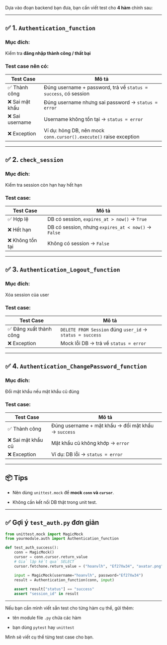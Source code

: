 Dựa vào đoạn backend bạn đưa, bạn cần viết test cho **4 hàm** chính sau:

---

## ✅ 1. `Authentication_function`

### Mục đích:

Kiểm tra **đăng nhập thành công / thất bại**

### Test case nên có:

|Test Case|Mô tả|
|---|---|
|✅ Thành công|Đúng username + password, trả về `status = success`, có session|
|❌ Sai mật khẩu|Đúng username nhưng sai password → `status = error`|
|❌ Sai username|Username không tồn tại → `status = error`|
|❌ Exception|Ví dụ: hỏng DB, nên mock `conn.cursor().execute()` raise exception|

---

## ✅ 2. `check_session`

### Mục đích:

Kiểm tra session còn hạn hay hết hạn

### Test case:

|Test Case|Mô tả|
|---|---|
|✅ Hợp lệ|DB có session, `expires_at > now()` → `True`|
|❌ Hết hạn|DB có session, nhưng `expires_at < now()` → `False`|
|❌ Không tồn tại|Không có session → `False`|

---

## ✅ 3. `Authentication_Logout_function`

### Mục đích:

Xóa session của user

### Test case:

|Test Case|Mô tả|
|---|---|
|✅ Đăng xuất thành công|`DELETE FROM Session` đúng `user_id` → `status = success`|
|❌ Exception|Mock lỗi DB → trả về `status = error`|

---

## ✅ 4. `Authentication_ChangePassword_function`

### Mục đích:

Đổi mật khẩu nếu mật khẩu cũ đúng

### Test case:

|Test Case|Mô tả|
|---|---|
|✅ Thành công|Đúng username + mật khẩu → đổi mật khẩu → `success`|
|❌ Sai mật khẩu cũ|Mật khẩu cũ không khớp → `error`|
|❌ Exception|Ví dụ: DB lỗi → `status = error`|

---

## 📦 Tips

- Nên dùng `unittest.mock` để **mock `conn` và `cursor`**.
    
- Không cần kết nối DB thật trong unit test.
    

---

## ✅ Gợi ý `test_auth.py` đơn giản

```python
from unittest.mock import MagicMock
from yourmodule.auth import Authentication_function

def test_auth_success():
    conn = MagicMock()
    cursor = conn.cursor.return_value
    # Giả lập kết quả SELECT
    cursor.fetchone.return_value = ("hoanvlh", "Ef27Xw34", "avatar.png", "Hoan VLH")

    input = MagicMock(username="hoanvlh", password="Ef27Xw34")
    result = Authentication_function(conn, input)
    
    assert result["status"] == "success"
    assert "session_id" in result
```

---

Nếu bạn cần mình viết sẵn test cho từng hàm cụ thể, gửi thêm:

- tên module file `.py` chứa các hàm
    
- bạn dùng `pytest` hay `unittest`
    

Mình sẽ viết cụ thể từng test case cho bạn.